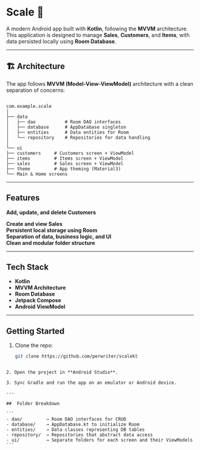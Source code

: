 # Scale 📱

A modern Android app built with **Kotlin**, following the **MVVM** architecture. This application is designed to manage **Sales**, **Customers**, and **Items**, with data persisted locally using **Room Database**.

---

## 🏗️ Architecture

The app follows **MVVM (Model-View-ViewModel)** architecture with a clean separation of concerns:

```

com.example.scale
│
├── data
│   ├── dao           # Room DAO interfaces
│   ├── database      # AppDatabase singleton
│   ├── entities      # Data entities for Room
│   └── repository    # Repositories for data handling
│
└── ui
├── customers     # Customers screen + ViewModel
├── items         # Items screen + ViewModel
├── sales         # Sales screen + ViewModel
├── theme         # App theming (Material3)
└── Main & Home screens

````

---

##  Features

 **Add, update, and delete Customers**  

**Create and view Sales**  
 **Persistent local storage using Room**  
 **Separation of data, business logic, and UI**  
 **Clean and modular folder structure**  

---

## Tech Stack

- **Kotlin**
- **MVVM Architecture**
- **Room Database**
- **Jetpack Compose**
- **Android ViewModel**

---

##  Getting Started

1. Clone the repo:
   ```bash
   git clone https://github.com/perwriter/scalekt
````

2. Open the project in **Android Studio**.

3. Sync Gradle and run the app on an emulator or Android device.

---

##  Folder Breakdown

```
- dao/         → Room DAO interfaces for CRUD
- database/    → AppDatabase.kt to initialize Room
- entities/    → Data classes representing DB tables
- repository/  → Repositories that abstract data access
- ui/          → Separate folders for each screen and their ViewModels
```

